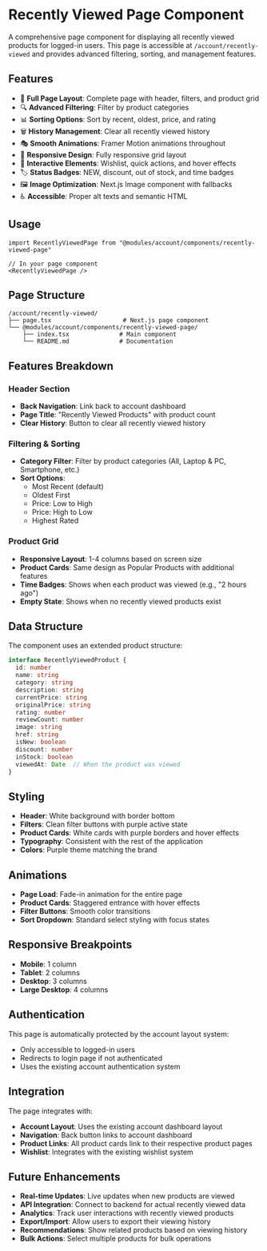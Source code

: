 # Recently Viewed Page Component

A comprehensive page component for displaying all recently viewed products for logged-in users. This page is accessible at `/account/recently-viewed` and provides advanced filtering, sorting, and management features.

## Features

- 🎨 **Full Page Layout**: Complete page with header, filters, and product grid
- 🔍 **Advanced Filtering**: Filter by product categories
- 📊 **Sorting Options**: Sort by recent, oldest, price, and rating
- 🗑️ **History Management**: Clear all recently viewed history
- 🎭 **Smooth Animations**: Framer Motion animations throughout
- 📱 **Responsive Design**: Fully responsive grid layout
- 🎯 **Interactive Elements**: Wishlist, quick actions, and hover effects
- 🏷️ **Status Badges**: NEW, discount, out of stock, and time badges
- 🖼️ **Image Optimization**: Next.js Image component with fallbacks
- ♿ **Accessible**: Proper alt texts and semantic HTML

## Usage

```tsx
import RecentlyViewedPage from "@modules/account/components/recently-viewed-page"

// In your page component
<RecentlyViewedPage />
```

## Page Structure

```
/account/recently-viewed/
├── page.tsx                    # Next.js page component
└── @modules/account/components/recently-viewed-page/
    ├── index.tsx              # Main component
    └── README.md              # Documentation
```

## Features Breakdown

### Header Section
- **Back Navigation**: Link back to account dashboard
- **Page Title**: "Recently Viewed Products" with product count
- **Clear History**: Button to clear all recently viewed history

### Filtering & Sorting
- **Category Filter**: Filter by product categories (All, Laptop & PC, Smartphone, etc.)
- **Sort Options**: 
  - Most Recent (default)
  - Oldest First
  - Price: Low to High
  - Price: High to Low
  - Highest Rated

### Product Grid
- **Responsive Layout**: 1-4 columns based on screen size
- **Product Cards**: Same design as Popular Products with additional features
- **Time Badges**: Shows when each product was viewed (e.g., "2 hours ago")
- **Empty State**: Shows when no recently viewed products exist

## Data Structure

The component uses an extended product structure:

```typescript
interface RecentlyViewedProduct {
  id: number
  name: string
  category: string
  description: string
  currentPrice: string
  originalPrice: string
  rating: number
  reviewCount: number
  image: string
  href: string
  isNew: boolean
  discount: number
  inStock: boolean
  viewedAt: Date  // When the product was viewed
}
```

## Styling

- **Header**: White background with border bottom
- **Filters**: Clean filter buttons with purple active state
- **Product Cards**: White cards with purple borders and hover effects
- **Typography**: Consistent with the rest of the application
- **Colors**: Purple theme matching the brand

## Animations

- **Page Load**: Fade-in animation for the entire page
- **Product Cards**: Staggered entrance with hover effects
- **Filter Buttons**: Smooth color transitions
- **Sort Dropdown**: Standard select styling with focus states

## Responsive Breakpoints

- **Mobile**: 1 column
- **Tablet**: 2 columns  
- **Desktop**: 3 columns
- **Large Desktop**: 4 columns

## Authentication

This page is automatically protected by the account layout system:
- Only accessible to logged-in users
- Redirects to login page if not authenticated
- Uses the existing account authentication system

## Integration

The page integrates with:
- **Account Layout**: Uses the existing account dashboard layout
- **Navigation**: Back button links to account dashboard
- **Product Links**: All product cards link to their respective product pages
- **Wishlist**: Integrates with the existing wishlist system

## Future Enhancements

- **Real-time Updates**: Live updates when new products are viewed
- **API Integration**: Connect to backend for actual recently viewed data
- **Analytics**: Track user interactions with recently viewed products
- **Export/Import**: Allow users to export their viewing history
- **Recommendations**: Show related products based on viewing history
- **Bulk Actions**: Select multiple products for bulk operations 
